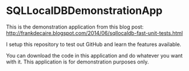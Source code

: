 SQLLocalDBDemonstrationApp
==========================
This is the demonstration application from this blog post: 
http://frankdecaire.blogspot.com/2014/06/sqllocaldb-fast-unit-tests.html

I setup this repository to test out GitHub and learn the features available.

You can download the code in this application and do whatever you want with it.  This application is for demonstration purposes only.
